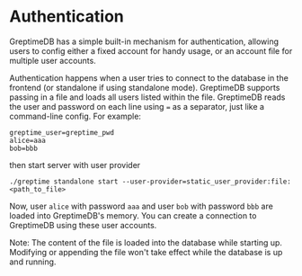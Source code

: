 # Authentication

GreptimeDB has a simple built-in mechanism for authentication, allowing users to config either a fixed account for handy usage, or an account file for multiple user accounts.

Authentication happens when a user tries to connect to the database in the frontend (or standalone if using standalone mode). GreptimeDB supports passing in a file and loads all users listed within the file. GreptimeDB reads the user and password on each line using `=` as a separator, just like a command-line config. For example:

```
greptime_user=greptime_pwd
alice=aaa
bob=bbb
```

then start server with user provider

```shell
./greptime standalone start --user-provider=static_user_provider:file:<path_to_file>
```

Now, user `alice` with password `aaa` and user `bob` with password `bbb` are loaded into GreptimeDB's memory. You can create a connection to GreptimeDB using these user accounts.

Note: The content of the file is loaded into the database while starting up. Modifying or appending the file won't take effect while the database is up and running.
